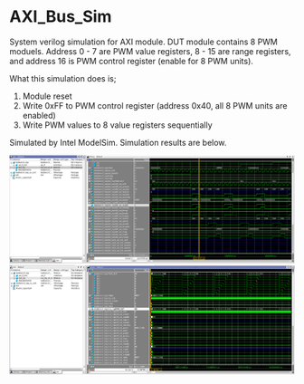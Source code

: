 # AXI_Bus_Sim
System verilog simulation for AXI module.
DUT module contains 8 PWM moduels. Address 0 - 7 are PWM value registers, 8 - 15 are range registers, and address 16 is PWM control register (enable for 8 PWM units).

What this simulation does is;
1. Module reset
2. Write 0xFF to PWM control register (address 0x40, all 8 PWM units are enabled)
3. Write PWM values to 8 value registers sequentially

Simulated by Intel ModelSim.
Simulation results are below.

![alt text](https://github.com/yuhei1horibe/AXI_Bus_Sim/blob/master/SystemVrilogSimulation.png)
![alt text](https://github.com/yuhei1horibe/AXI_Bus_Sim/blob/master/PWM_SimResult.png)
